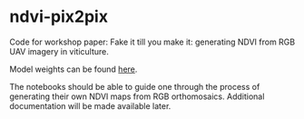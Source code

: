 # ndvi-pix2pix
Code for workshop paper: Fake it till you make it: generating NDVI from RGB UAV imagery in viticulture.

Model weights can be found [here](https://e.pcloud.link/publink/show?code=kZyTwWZGhaoeY4npaV2Nqv4xSPQl5Ljww57).

The notebooks should be able to guide one through the process of generating their own NDVI maps from RGB orthomosaics. 
Additional documentation will be made available later.



